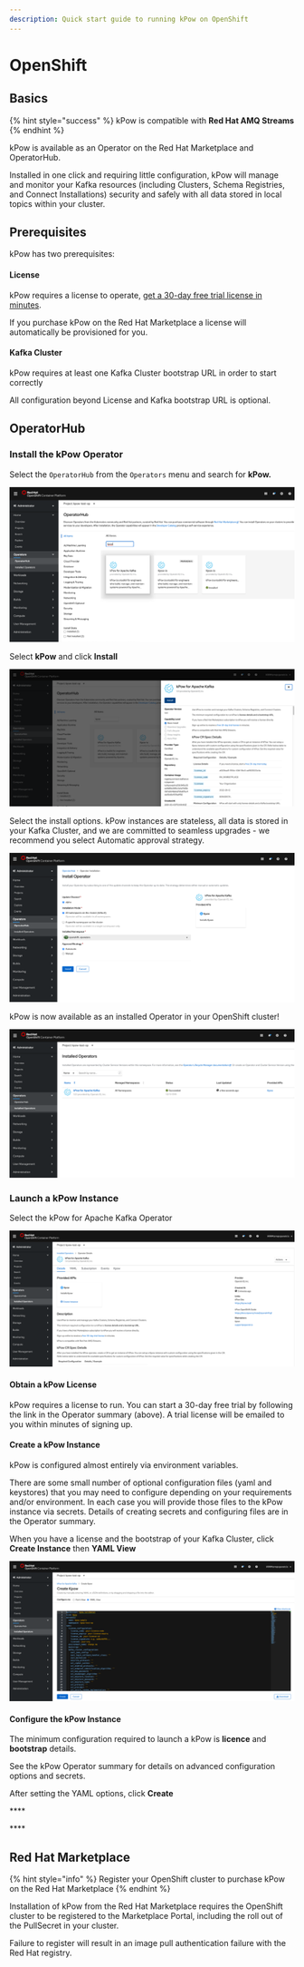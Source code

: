 ```yaml
---
description: Quick start guide to running kPow on OpenShift
---
```


# OpenShift

## Basics

{% hint style="success" %}
kPow is compatible with **Red Hat AMQ Streams**
{% endhint %}

kPow is available as an Operator on the Red Hat Marketplace and OperatorHub.

Installed in one click and requiring little configuration, kPow will manage and monitor your Kafka resources \(including Clusters, Schema Registries, and Connect Installations\) security and safely with all data stored in local topics within your cluster.

## Prerequisites

kPow has two prerequisites:

#### License

kPow requires a license to operate, [get a 30-day free trial license in minutes](https://kpow.io/try).

If you purchase kPow on the Red Hat Marketplace a license will automatically be provisioned for you.

#### Kafka Cluster

kPow requires at least one Kafka Cluster bootstrap URL in order to start correctly

All configuration beyond License and Kafka bootstrap URL is optional.

## OperatorHub

### Install the kPow Operator

Select the `OperatorHub` from the `Operators` menu and search for **kPow.**

![](../.gitbook/assets/screen-shot-2021-03-26-at-9.15.42-pm.png)

Select **kPow** and click **Install**

![](../.gitbook/assets/screen-shot-2021-03-26-at-9.18.20-pm.png)

Select the install options. kPow instances are stateless, all data is stored in your Kafka Cluster, and we are committed to seamless upgrades - we recommend you select Automatic approval strategy.

![](../.gitbook/assets/screen-shot-2021-03-26-at-9.31.11-pm.png)

kPow is now available as an installed Operator in your OpenShift cluster!

![](../.gitbook/assets/screen-shot-2021-03-26-at-9.32.35-pm.png)

### Launch a kPow Instance

Select the kPow for Apache Kafka Operator

![](../.gitbook/assets/screen-shot-2021-03-26-at-9.35.33-pm.png)

#### Obtain a kPow License

kPow requires a license to run. You can start a 30-day free trial by following the link in the Operator summary \(above\). A trial license will be emailed to you within minutes of signing up.

#### Create a kPow Instance

kPow is configured almost entirely via environment variables.

There are some small number of optional configuration files \(yaml and keystores\) that you may need to configure depending on your requirements and/or environment. In each case you will provide those files to the kPow instance via secrets. Details of creating secrets and configuring files are in the Operator summary.

When you have a license and the bootstrap of your Kafka Cluster, click **Create Instance** then **YAML View**

![](../.gitbook/assets/screen-shot-2021-03-26-at-9.41.44-pm.png)

#### **Configure the kPow Instance**

The minimum configuration required to launch a kPow is **licence** and **bootstrap** details.

See the kPow Operator summary for details on advanced configuration options and secrets.

After setting the YAML options, click **Create**

\*\*\*\*

\*\*\*\*

## Red Hat Marketplace

{% hint style="info" %}
Register your OpenShift cluster to purchase kPow on the Red Hat Marketplace
{% endhint %}

Installation of kPow from the Red Hat Marketplace requires the OpenShift cluster to be registered to the Marketplace Portal, including the roll out of the PullSecret in your cluster. 

Failure to register will result in an image pull authentication failure with the Red Hat registry.



